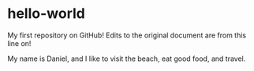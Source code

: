 # hello-world
My first repository on GitHub!
Edits to the original document are from this line on!

My name is Daniel, and I like to visit the beach, eat good food, and travel.
